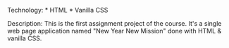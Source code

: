 Technology: 
     * HTML
     * Vanilla CSS

Description:
       This is the first assignment  project of the course. It's a single web page application named "New Year New Mission" done with HTML & vanilla CSS.